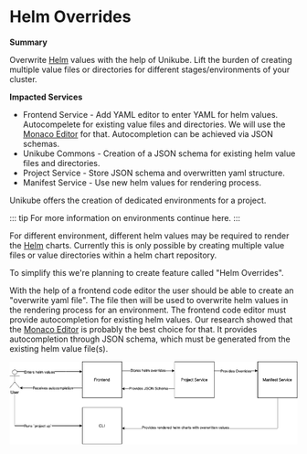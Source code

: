 # Helm Overrides

**Summary**

Overwrite [Helm](https://helm.sh/) values with the help of Unikube. Lift the burden of creating
multiple value files or directories for different stages/environments of your cluster.

**Impacted Services**
- Frontend Service - Add YAML editor to enter YAML for helm values. Autocompelete for existing value files
  and directories. We will use the [Monaco Editor](https://microsoft.github.io/monaco-editor/) for that.
  Autocompletion can be achieved via JSON schemas.
- Unikube Commons - Creation of a JSON schema for existing helm value files and directories.
- Project Service - Store JSON schema and overwritten yaml structure.
- Manifest Service - Use new helm values for rendering process.

Unikube offers the creation of dedicated environments for a project.

::: tip
For more information on environments continue here.
:::

For different environment, different helm values may be required to render the
[Helm](https://helm.sh/) charts. Currently this is only possible by creating multiple
value files or value directories within a helm chart repository.

To simplify this we're planning to create feature called "Helm Overrides".

With the help of a frontend code editor the user should be able to create an "overwrite yaml file".
The file then will be used to overwrite helm values in the rendering process for an environment.
The frontend code editor must provide autocompletion for existing helm values.
Our research showed that the [Monaco Editor](https://microsoft.github.io/monaco-editor/) is probably
the best choice for that. It provides autocompletion through JSON schema, which must be generated
from the existing helm value file(s).

![Helm Overrides](./assets/Helm_overrides.png)
